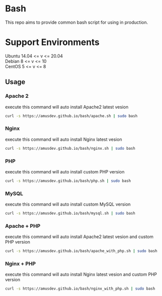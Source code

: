 # Bash
This repo aims to provide common bash script for using in production.  

# Support Environments
Ubuntu 14.04 <= v <= 20.04  
Debian 8 <= v <= 10  
CentOS 5 <= v <= 8

## Usage
### Apache 2
execute this command will auto install Apache2 latest vesion
```bash
curl -s https://amusdev.github.io/bash/apache.sh | sudo bash
```
### Nginx
execute this command will auto install Nginx latest vesion
```bash
curl -s https://amusdev.github.io/bash/nginx.sh | sudo bash
```
### PHP
execute this command will auto install custom PHP version
```bash
curl -s https://amusdev.github.io/bash/php.sh | sudo bash
```
### MySQL
execute this command will auto install custom MySQL version
```bash
curl -s https://amusdev.github.io/bash/mysql.sh | sudo bash
```
### Apache + PHP
execute this command will auto install Apache2 latest vesion and custom PHP version
```bash
curl -s https://amusdev.github.io/bash/apache_with_php.sh | sudo bash
```
### Nginx + PHP
execute this command will auto install Nginx latest vesion and custom PHP version
```bash
curl -s https://amusdev.github.io/bash/nginx_with_php.sh | sudo bash
```
